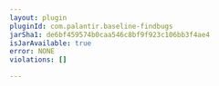 ```yaml
---
layout: plugin
pluginId: com.palantir.baseline-findbugs
jarSha1: de6bf459574b0caa546c8bf9f923c106bb3f4ae4
isJarAvailable: true
error: NONE
violations: []

---
```

